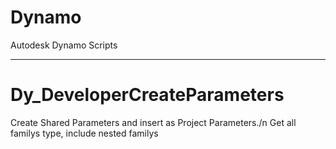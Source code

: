 # Dynamo
Autodesk Dynamo Scripts
______________________________________________________________________________________________________
# Dy_DeveloperCreateParameters
Create Shared Parameters and insert as Project Parameters./n
Get all familys type, include nested familys
